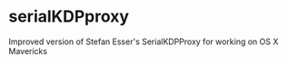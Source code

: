 serialKDPproxy
==============

Improved version of Stefan Esser's SerialKDPProxy
for working on OS X Mavericks
